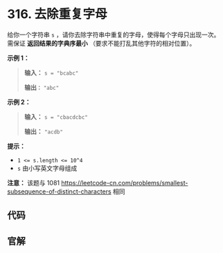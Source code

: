 # 316. 去除重复字母

给你一个字符串 `s` ，请你去除字符串中重复的字母，使得每个字母只出现一次。需保证 **返回结果的字典序最小** （要求不能打乱其他字符的相对位置）。

**示例 1：**

> **输入：** `s = "bcabc"`
>
> **输出`：`** `"abc"`

**示例 2：**

> **输入：** `s = "cbacdcbc"`
>
> **输出：** `"acdb"`

**提示：**

* `1 <= s.length <= 10^4`
* `s` 由小写英文字母组成

**注意：** 该题与
1081 [https://leetcode\-cn\.com/problems/smallest\-subsequence\-of\-distinct\-characters](https://leetcode-cn.com/problems/smallest-subsequence-of-distinct-characters)
相同

## 代码

## 官解